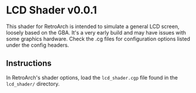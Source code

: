 LCD Shader v0.0.1 
=======
This shader for RetroArch is intended to simulate a general LCD screen, loosely based on the GBA. It's a very early build and may have issues with some graphics hardware. Check the .cg files for configuration options listed under the config headers.

Instructions
--------------

In RetroArch's shader options, load the `lcd_shader.cgp` file found in the `lcd_shader/` directory.
